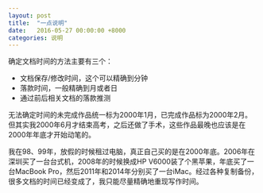 ```yaml
---
layout: post
title:  "一点说明"
date:   2016-05-27 00:00:00 +8000
categories: 说明
---
```


确定文档时间的方法主要有三个：

- 文档保存/修改时间，这个可以精确到分钟
- 落款时间，一般精确到月或者日
- 通过前后相关文档的落款推测

无法确定时间的未完成作品统一标为2000年1月，已完成作品标为2000年2月。但其实我2000年6月才结束高考，之后还做了手术，这些作品最晚也应该是在2000年年底才开始动笔的。

我在98、99年，放假的时候租过电脑，真正自己买的是在2000年底。2006年在深圳买了一台台式机，2008年的时候换成HP V6000装了个黑苹果，年底买了一台MacBook Pro，然后2011年和2014年分别买了一台iMac。经过各种复制备份，很多文档的时间已经变成了，我只能尽量精确地重现写作时间。